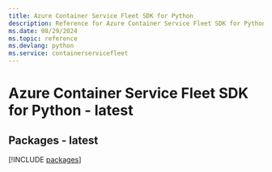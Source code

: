 ```yaml
---
title: Azure Container Service Fleet SDK for Python
description: Reference for Azure Container Service Fleet SDK for Python
ms.date: 08/29/2024
ms.topic: reference
ms.devlang: python
ms.service: containerservicefleet
---
```

# Azure Container Service Fleet SDK for Python - latest
## Packages - latest
[!INCLUDE [packages](container-service-fleet-index.md)]